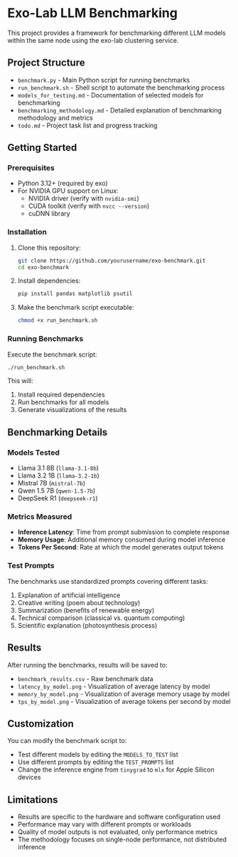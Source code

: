 # Exo-Lab LLM Benchmarking

This project provides a framework for benchmarking different LLM models within the same node using the exo-lab clustering service.

## Project Structure

- `benchmark.py` - Main Python script for running benchmarks
- `run_benchmark.sh` - Shell script to automate the benchmarking process
- `models_for_testing.md` - Documentation of selected models for benchmarking
- `benchmarking_methodology.md` - Detailed explanation of benchmarking methodology and metrics
- `todo.md` - Project task list and progress tracking

## Getting Started

### Prerequisites

- Python 3.12+ (required by exo)
- For NVIDIA GPU support on Linux:
  - NVIDIA driver (verify with `nvidia-smi`)
  - CUDA toolkit (verify with `nvcc --version`)
  - cuDNN library

### Installation

1. Clone this repository:
   ```bash
   git clone https://github.com/yourusername/exo-benchmark.git
   cd exo-benchmark
   ```

2. Install dependencies:
   ```bash
   pip install pandas matplotlib psutil
   ```

3. Make the benchmark script executable:
   ```bash
   chmod +x run_benchmark.sh
   ```

### Running Benchmarks

Execute the benchmark script:
```bash
./run_benchmark.sh
```

This will:
1. Install required dependencies
2. Run benchmarks for all models
3. Generate visualizations of the results

## Benchmarking Details

### Models Tested

- Llama 3.1 8B (`llama-3.1-8b`)
- Llama 3.2 1B (`llama-3.2-1b`)
- Mistral 7B (`mistral-7b`)
- Qwen 1.5 7B (`qwen-1.5-7b`)
- DeepSeek R1 (`deepseek-r1`)

### Metrics Measured

- **Inference Latency**: Time from prompt submission to complete response
- **Memory Usage**: Additional memory consumed during model inference
- **Tokens Per Second**: Rate at which the model generates output tokens

### Test Prompts

The benchmarks use standardized prompts covering different tasks:
1. Explanation of artificial intelligence
2. Creative writing (poem about technology)
3. Summarization (benefits of renewable energy)
4. Technical comparison (classical vs. quantum computing)
5. Scientific explanation (photosynthesis process)

## Results

After running the benchmarks, results will be saved to:
- `benchmark_results.csv` - Raw benchmark data
- `latency_by_model.png` - Visualization of average latency by model
- `memory_by_model.png` - Visualization of average memory usage by model
- `tps_by_model.png` - Visualization of average tokens per second by model

## Customization

You can modify the benchmark script to:
- Test different models by editing the `MODELS_TO_TEST` list
- Use different prompts by editing the `TEST_PROMPTS` list
- Change the inference engine from `tinygrad` to `mlx` for Apple Silicon devices

## Limitations

- Results are specific to the hardware and software configuration used
- Performance may vary with different prompts or workloads
- Quality of model outputs is not evaluated, only performance metrics
- The methodology focuses on single-node performance, not distributed inference
